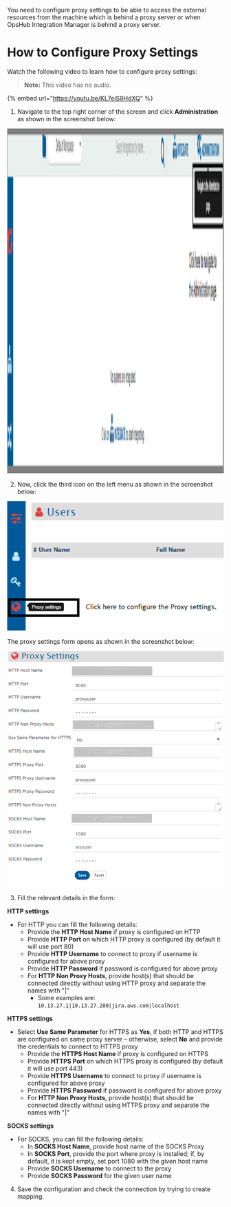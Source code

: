 You need to configure proxy settings to be able to access the external resources from the machine which is behind a proxy server or when OpsHub Integration Manager is behind a proxy server.

# How to Configure Proxy Settings

Watch the following video to learn how to configure proxy settings:

> **Note:** This video has no audio.

{% embed url="https://youtu.be/KL7eiS9HdXQ" %}

1. Navigate to the top right corner of the screen and click **Administration** as shown in the screenshot below:

<p align="center">
  <img src="../../assets/Proxy_Management_Image_1F1.png" width="1500"  height="800" />
</p>

2. Now, click the third icon on the left menu as shown in the screenshot below: 

<p align="center">
  <img src="../../assets/Proxy_Management_Image_3E1.png" width="600" />
</p>

The proxy settings form opens as shown in the screenshot below:

<p align="center">
  <img src="../../assets/Proxy_Management_Image_3C.png" width="800" />
</p>

3. Fill the relevant details in the form: 

**HTTP settings**
* For HTTP you can fill the following details:
  * Provide the **HTTP Host Name** if proxy is configured on HTTP
  * Provide **HTTP Port** on which HTTP proxy is configured (by default it will use port 80)
  * Provide **HTTP Username** to connect to proxy if username is configured for above proxy
  * Provide **HTTP Password** if password is configured for above proxy
  * For **HTTP Non Proxy Hosts**, provide host(s) that should be connected directly without using HTTP proxy and separate the names with "|"  
    * Some examples are: `10.13.27.1|10.13.27.200|jira.aws.com|localhost`

**HTTPS settings**
* Select **Use Same Parameter** for HTTPS as **Yes**, if both HTTP and HTTPS are configured on same proxy server – otherwise, select **No** and provide the credentials to connect to HTTPS proxy
  * Provide the **HTTPS Host Name** if proxy is configured on HTTPS
  * Provide **HTTPS Port** on which HTTPS proxy is configured (by default it will use port 443)
  * Provide **HTTPS Username** to connect to proxy if username is configured for above proxy
  * Provide **HTTPS Password** if password is configured for above proxy
  * For **HTTP Non Proxy Hosts**, provide host(s) that should be connected directly without using HTTPS proxy and separate the names with "|"

**SOCKS settings**
* For SOCKS, you can fill the following details:
  * In **SOCKS Host Name**, provide host name of the SOCKS Proxy
  * In **SOCKS Port**, provide the port where proxy is installed; if, by default, it is kept empty, set port 1080 with the given host name
  * Provide **SOCKS Username** to connect to the proxy
  * Provide **SOCKS Password** for the given user name

4. Save the configuration and check the connection by trying to create mapping.






